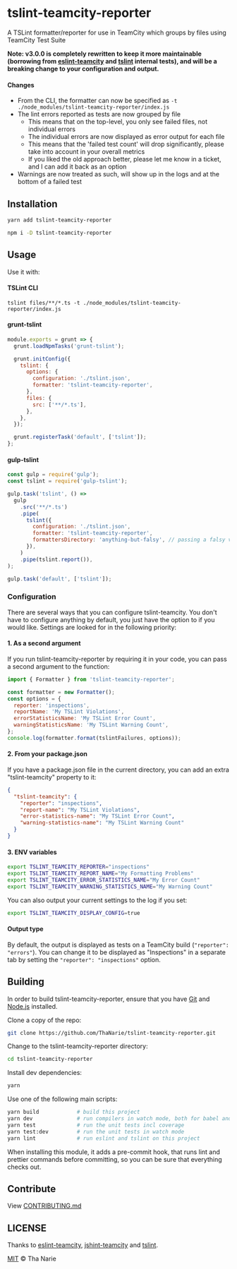 # tslint-teamcity-reporter

A TSLint formatter/reporter for use in TeamCity which groups by files using TeamCity Test Suite

**Note: v3.0.0 is completely rewritten to keep it more maintainable
(borrowing from [eslint-teamcity](https://github.com/andreogle/eslint-teamcity) and [tslint](https://github.com/palantir/tslint/) internal tests),
and will be a breaking change to your configuration and output.**

#### Changes

* From the CLI, the formatter can now be specified as `-t ./node_modules/tslint-teamcity-reporter/index.js`
* The lint errors reported as tests are now grouped by file
  * This means that on the top-level, you only see failed files, not individual errors
  * The individual errors are now displayed as error output for each file
  * This means that the 'failed test count' will drop significantly, please take into account in your overall metrics
  * If you liked the old approach better, please let me know in a ticket, and I can add it back as an option
* Warnings are now treated as such, will show up in the logs and at the bottom of a failed test

## Installation

```sh
yarn add tslint-teamcity-reporter
```

```sh
npm i -D tslint-teamcity-reporter
```

## Usage

Use it with:

#### TSLint CLI

```
tslint files/**/*.ts -t ./node_modules/tslint-teamcity-reporter/index.js
```

#### grunt-tslint

```js
module.exports = grunt => {
  grunt.loadNpmTasks('grunt-tslint');

  grunt.initConfig({
    tslint: {
      options: {
        configuration: './tslint.json',
        formatter: 'tslint-teamcity-reporter',
      },
      files: {
        src: ['**/*.ts'],
      },
    },
  });

  grunt.registerTask('default', ['tslint']);
};

```

#### gulp-tslint

```js
const gulp = require('gulp');
const tslint = require('gulp-tslint');

gulp.task('tslint', () =>
  gulp
    .src('**/*.ts')
    .pipe(
      tslint({
        configuration: './tslint.json',
        formatter: 'tslint-teamcity-reporter',
        formattersDirectory: 'anything-but-falsy', // passing a falsy value will resolve in `null` and throw an error in tslint
      }),
    )
    .pipe(tslint.report()),
);

gulp.task('default', ['tslint']);
```

### Configuration

There are several ways that you can configure tslint-teamcity.
You don't have to configure anything by default, you just have the option to if you would like.
Settings are looked for in the following priority:

#### 1. As a second argument
If you run tslint-teamcity-reporter by requiring it in your code, you can pass a second argument to the function:
```js
import { Formatter } from 'tslint-teamcity-reporter';

const formatter = new Formatter();
const options = {
  reporter: 'inspections',
  reportName: 'My TSLint Violations',
  errorStatisticsName: 'My TSLint Error Count',
  warningStatisticsName: 'My TSLint Warning Count',
};
console.log(formatter.format(tslintFailures, options));
```

#### 2. From your package.json
If you have a package.json file in the current directory, you can add an extra "tslint-teamcity" property to it:

```json
{
  "tslint-teamcity": {
    "reporter": "inspections",
    "report-name": "My TSLint Violations",
    "error-statistics-name": "My TSLint Error Count",
    "warning-statistics-name": "My TSLint Warning Count"
  }
}
```

#### 3. ENV variables

```sh
export TSLINT_TEAMCITY_REPORTER="inspections"
export TSLINT_TEAMCITY_REPORT_NAME="My Formatting Problems"
export TSLINT_TEAMCITY_ERROR_STATISTICS_NAME="My Error Count"
export TSLINT_TEAMCITY_WARNING_STATISTICS_NAME="My Warning Count"
```

You can also output your current settings to the log if you set:

```sh
export TSLINT_TEAMCITY_DISPLAY_CONFIG=true
```

#### Output type
By default, the output is displayed as tests on a TeamCity build (`"reporter": "errors"`). You can change it to be displayed as "Inspections" in a separate tab by setting the `"reporter": "inspections"` option.


## Building

In order to build tslint-teamcity-reporter, ensure that you have [Git](http://git-scm.com/downloads)
and [Node.js](http://nodejs.org/) installed.

Clone a copy of the repo:
```sh
git clone https://github.com/ThaNarie/tslint-teamcity-reporter.git
```

Change to the tslint-teamcity-reporter directory:
```sh
cd tslint-teamcity-reporter
```

Install dev dependencies:
```sh
yarn
```

Use one of the following main scripts:
```sh
yarn build            # build this project
yarn dev              # run compilers in watch mode, both for babel and typescript
yarn test             # run the unit tests incl coverage
yarn test:dev         # run the unit tests in watch mode
yarn lint             # run eslint and tslint on this project
```

When installing this module, it adds a pre-commit hook, that runs lint and prettier commands
before committing, so you can be sure that everything checks out.


## Contribute

View [CONTRIBUTING.md](./CONTRIBUTING.md)


## LICENSE

Thanks to [eslint-teamcity](https://github.com/andreogle/eslint-teamcity), [jshint-teamcity](https://github.com/hongymagic/jshint-teamcity) and [tslint](https://github.com/palantir/tslint/).

[MIT](./LICENSE) © Tha Narie


